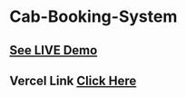 # Cab-Booking-System
## [See LIVE Demo](https://iamehran.github.io/cab-booking-system/)
## Vercel Link [Click Here](https://gaedaan-put0e5nt5-workatarsi-gmailcom.vercel.app)
